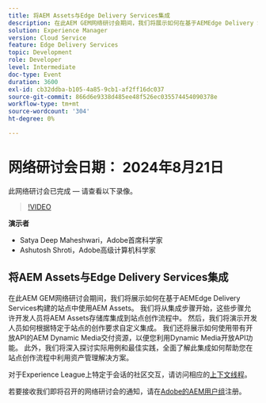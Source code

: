 ```yaml
---
title: 将AEM Assets与Edge Delivery Services集成
description: 在此AEM GEM网络研讨会期间，我们将展示如何在基于AEMEdge Delivery Services构建的站点中使用AEM Assets。  我们将从集成步骤开始，这些步骤允许开发人员将AEM Assets存储库集成到站点创作流程中。 然后，我们将演示开发人员如何根据特定于站点的创作要求自定义集成。 我们还将展示如何使用带有开放API的AEM Dynamic Media交付资源，以便您利用Dynamic Media开放API功能。 此外，我们将深入探讨实际用例和最佳实践，全面了解此集成如何帮助您在站点创作流程中利用资产管理解决方案。
solution: Experience Manager
version: Cloud Service
feature: Edge Delivery Services
topic: Development
role: Developer
level: Intermediate
doc-type: Event
duration: 3600
exl-id: cb32ddba-b105-4a85-9cb1-af2ff16dc037
source-git-commit: 866d6e9338d485ee48f526ec035574454090378e
workflow-type: tm+mt
source-wordcount: '304'
ht-degree: 0%

---
```



# 网络研讨会日期： 2024年8月21日

此网络研讨会已完成 — 请查看以下录像。

>[!VIDEO](https://video.tv.adobe.com/v/3433046/?quality=12&learn=on)

**演示者**

* Satya Deep Maheshwari，Adobe首席科学家
* Ashutosh Shroti，Adobe高级计算机科学家

## 将AEM Assets与Edge Delivery Services集成

在此AEM GEM网络研讨会期间，我们将展示如何在基于AEMEdge Delivery Services构建的站点中使用AEM Assets。  我们将从集成步骤开始，这些步骤允许开发人员将AEM Assets存储库集成到站点创作流程中。 然后，我们将演示开发人员如何根据特定于站点的创作要求自定义集成。 我们还将展示如何使用带有开放API的AEM Dynamic Media交付资源，以便您利用Dynamic Media开放API功能。 此外，我们将深入探讨实际用例和最佳实践，全面了解此集成如何帮助您在站点创作流程中利用资产管理解决方案。

对于Experience League上特定于会话的社区交互，请访问相应的[上下文线程](https://adobe.ly/3LSCVfX)。

若要接收我们即将召开的网络研讨会的通知，请在[Adobe的AEM用户组](https://aem-augs.adobe.com/)注册。

